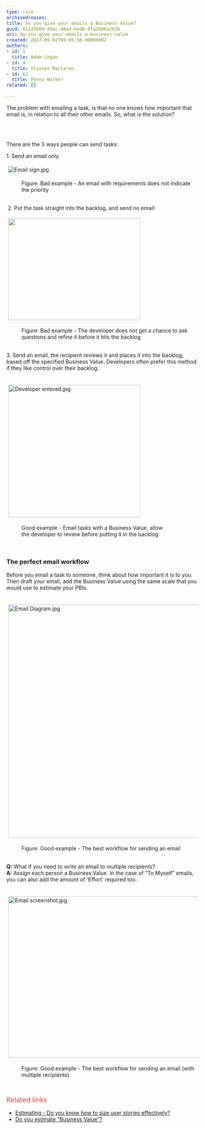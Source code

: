 ```yaml
---
type: rule
archivedreason: 
title: Do you give your emails a Business Value?
guid: 81225669-49ac-48a4-bed0-6fa2606a2b2b
uri: do-you-give-your-emails-a-business-value
created: 2017-05-02T04:05:56.0000000Z
authors:
- id: 1
  title: Adam Cogan
- id: 4
  title: Ulysses Maclaren
- id: 62
  title: Penny Walker
related: []

---
```



<p>The problem with emailing a task, is that&#160;no one knows how important&#160;that email is, in relation to all their other emails. So, what is the solution?&#160;<br></p>
<br><excerpt class='endintro'></excerpt><br>
<p>​There are the 3 ways people can send tasks​&#58;<br></p><p>1. Send an email only.<br></p><dl class="ssw15-rteElement-ImageArea"><img src="/PublishingImages/Email%20sign.jpg" alt="Email sign.jpg" style="margin&#58;5px;" /></dl><dd class="ssw15-rteElement-FigureBad">Figure&#58; Bad example - An email with requirements does not indicate the&#160;priority</dd><p><br>​​​​​ 2.&#160;Put the task straight into the backlog, and send&#160;no email&#58;​<br></p><dl class="ssw15-rteElement-ImageArea"><img src="/PublishingImages/straight%20to%20scrum.jpg" alt="" style="margin&#58;5px;width&#58;349px;height&#58;268px;" /></dl><dd class="ssw15-rteElement-FigureBad">​​​​​Figure&#58;&#160;Bad example -&#160;The developer does not get a chance to ask questions and refine it&#160;before it&#160;hits the backlog</dd><p>​<br>3. Send&#160;an email, the recipient reviews&#160;it&#160;and places&#160;it into the&#160;backlog, based off the specified Business Value.&#160;Developers&#160;often prefer this method if they like control over their backlog.<br><br></p><dl class="ssw15-rteElement-ImageArea"><img src="/PublishingImages/Developer%20entered.jpg" alt="Developer entered.jpg" style="margin&#58;5px;width&#58;349px;" /></dl><dd class="ssw15-rteElement-FigureGood">Good example -&#160;Email tasks with a Business Value, allow the&#160;developer to review before putting it in the backlog​​​<br></dd><p></p><p>​​​​</p><h3 class="ssw15-rteElement-H3">​The perfect&#160;email&#160;workflow​​​<br></h3><p>Before you email a task to someone, think about how important it is to you.&#160; Then draft your email, add the&#160;Business Value​&#160;using the same scale&#160;that you would&#160;use to estimate your PBIs​.&#160;<br><br></p><dl class="ssw15-rteElement-ImageArea" style="text-align&#58;left;"><dl class="ssw15-rteElement-ImageArea"><img src="/SiteAssets/do-you-give-your-emails-a-business-value/Email%20Diagram.jpg" alt="Email Diagram.jpg" style="width&#58;600px;margin&#58;5px;height&#58;615px;" /></dl><dd class="ssw15-rteElement-FigureGood">​​​​Figure&#58; ​​​Good ​​example -&#160;The best&#160;workflow for sending an email</dd><br></dl><p class="ssw15-rteElement-P" style="text-align&#58;left;"><strong>​​​Q&#58;</strong> What if you need to write an&#160;email to&#160;multiple recipients?<br><strong>A&#58; </strong>Assign each person&#160;a Business Value. ​In the case of &quot;To Myself&quot; emails, you can also add&#160;the amount of 'Effort' required too.<br><br></p><dl class="ssw15-rteElement-ImageArea" style="text-align&#58;left;"><img src="/PublishingImages/Email%20screenshot.jpg" alt="Email screenshot.jpg" style="text-align&#58;left;margin&#58;5px;width&#58;600px;height&#58;426px;" /></dl><dd class="ssw15-rteElement-FigureGood">Figure&#58; Good example -&#160;The best&#160;workflow for sending an email (with multiple recipients)<br></dd><p class="ssw15-rteElement-P">​​​<br></p><dl class="ssw15-rteElement-ImageArea"><span style="color&#58;#cc4141;font-family&#58;&quot;segoe ui&quot;, &quot;trebuchet ms&quot;, tahoma, arial, verdana, sans-serif;font-size&#58;18px;background-color&#58;initial;">Related links</span><br></dl><p></p><ul><li><a href="/_layouts/15/FIXUPREDIRECT.ASPX?WebId=3dfc0e07-e23a-4cbb-aac2-e778b71166a2&amp;TermSetId=07da3ddf-0924-4cd2-a6d4-a4809ae20160&amp;TermId=51296135-61d2-46bd-bee5-50f992199d99">Estimating - Do you know how to size user stories effectively?</a><br></li><li><a href="/_layouts/15/FIXUPREDIRECT.ASPX?WebId=3dfc0e07-e23a-4cbb-aac2-e778b71166a2&amp;TermSetId=07da3ddf-0924-4cd2-a6d4-a4809ae20160&amp;TermId=3a80775e-de03-4619-a9ac-3fbc97834f02">Do you estimate “Business Value”?</a><br><br></li></ul>


